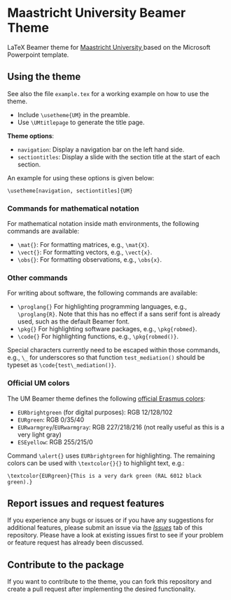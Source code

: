 # Maastricht University Beamer Theme

LaTeX Beamer theme for [Maastricht University ](https://www.maastrichtuniversity.nl/nl) based on the Microsoft Powerpoint template.


## Using the theme

See also the file `example.tex` for a working example on how to use the theme.

- Include `\usetheme{UM}` in the preamble.
- Use `\UMtitlepage` to generate the title page.

**Theme options**:

- `navigation`: Display a navigation bar on the left hand side.
- `sectiontitles`: Display a slide with the section title at the start of each section.

An example for using these options is given below:
```
\usetheme[navigation, sectiontitles]{UM}
```


### Commands for mathematical notation

For mathematical notation inside math environments, the following commands are
available:

- `\mat{}`: For formatting matrices, e.g., `\mat{X}`.
- `\vect{}`: For formatting vectors, e.g., `\vect{x}`.
- `\obs{}`: For formatting observations, e.g., `\obs{x}`.


### Other commands

For writing about software, the following commands are available:

- `\proglang{}` For highlighting programming languages, e.g., `\proglang{R}`.  Note that this has no effect if a sans serif font is already used, such as the default Beamer font.
- `\pkg{}` For highlighting software packages, e.g., `\pkg{robmed}`.
- `\code{}` For highlighting functions, e.g., `\pkg{robmed()}`.

Special characters currently need to be escaped within those commands, e.g., `\_` for underscores so that function `test_mediation()` should be typeset as `\code{test\_mediation()}`.


### Official UM colors

The UM Beamer theme defines the following [official Erasmus colors](https://www.eur.nl/en/about-eur/house-style/brand-elements/colours):

- `EURbrightgreen` (for digital purposes): RGB 12/128/102
- `EURgreen`: RGB 0/35/40
- `EURwarmgrey`/`EURwarmgray`: RGB 227/218/216 (not really useful as this is a very light gray)
- `ESEyellow`: RGB 255/215/0

Command `\alert{}` uses `EURbrightgreen` for highlighting.  The remaining colors can be used with `\textcolor{}{}` to highlight text, e.g.:
```
\textcolor{EURgreen}{This is a very dark green (RAL 6012 black green).}
```


## Report issues and request features

If you experience any bugs or issues or if you have any suggestions for additional features, please submit an issue via the [*Issues*](https://github.com/aalfons/beamerthemeESE/issues) tab of this repository.  Please have a look at existing issues first to see if your problem or feature request has already been discussed.


## Contribute to the package

If you want to contribute to the theme, you can fork this repository and create a pull request after implementing the desired functionality.
